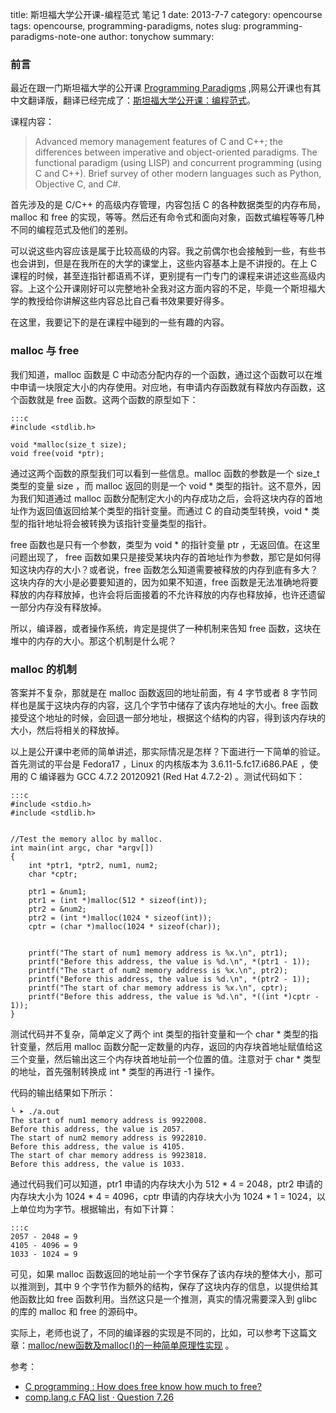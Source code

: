 title: 斯坦福大学公开课-编程范式 笔记 1
date: 2013-7-7
category: opencourse
tags: opencourse, programming-paradigms, notes
slug: programming-paradigms-note-one
author: tonychow
summary:

### 前言

最近在跟一门斯坦福大学的公开课 [Programming Paradigms](http://see.stanford.edu/see/courseInfo.aspx?coll=2d712634-2bf1-4b55-9a3a-ca9d470755ee) ,网易公开课也有其中文翻译版，翻译已经完成了：[斯坦福大学公开课：编程范式](http://v.163.com/special/opencourse/paradigms.html)。

课程内容：

>Advanced memory management features of C and C++; the differences between imperative and object-oriented paradigms. The functional paradigm (using LISP) and concurrent programming (using C and C++). Brief survey of other modern languages such as Python, Objective C, and C#.

<!--more-->

首先涉及的是 C/C++ 的高级内存管理，内容包括 C 的各种数据类型的内存布局，malloc 和 free 的实现，等等。然后还有命令式和面向对象，函数式编程等等几种不同的编程范式及他们的差别。

可以说这些内容应该是属于比较高级的内容。我之前偶尔也会接触到一些，有些书也会讲到，但是在我所在的大学的课堂上，这些内容基本上是不讲授的。在上 C 课程的时候，甚至连指针都语焉不详，更别提有一门专门的课程来讲述这些高级内容。上这个公开课刚好可以完整地补全我对这方面内容的不足，毕竟一个斯坦福大学的教授给你讲解这些内容总比自己看书效果要好得多。

在这里，我要记下的是在课程中碰到的一些有趣的内容。

### malloc 与 free

我们知道，malloc 函数是 C 中动态分配内存的一个函数，通过这个函数可以在堆中申请一块限定大小的内存使用。对应地，有申请内存函数就有释放内存函数，这个函数就是 free 函数。这两个函数的原型如下：

    :::c
    #include <stdlib.h>

    void *malloc(size_t size);
    void free(void *ptr);

通过这两个函数的原型我们可以看到一些信息。malloc 函数的参数是一个 size_t 类型的变量 size ，而 malloc 返回的则是一个 void * 类型的指针。这不意外，因为我们知道通过 malloc 函数分配制定大小的内存成功之后，会将这块内存的首地址作为返回值返回给某个类型的指针变量。而通过 C 的自动类型转换，void * 类型的指针地址将会被转换为该指针变量类型的指针。

free 函数也是只有一个参数，类型为 void * 的指针变量 ptr ，无返回值。在这里问题出现了， free 函数如果只是接受某块内存的首地址作为参数，那它是如何得知这块内存的大小？或者说，free 函数怎么知道需要被释放的内存到底有多大？这块内存的大小是必要要知道的，因为如果不知道，free 函数是无法准确地将要释放的内存释放掉，也许会将后面接着的不允许释放的内存也释放掉，也许还遗留一部分内存没有释放掉。

所以，编译器，或者操作系统，肯定是提供了一种机制来告知 free 函数，这块在堆中的内存的大小。那这个机制是什么呢？

### malloc 的机制

答案并不复杂，那就是在 malloc 函数返回的地址前面，有 4 字节或者 8 字节同样也是属于这块内存的内容，这几个字节中储存了该内存地址的大小。free 函数接受这个地址的时候，会回退一部分地址，根据这个结构的内容，得到该内存块的大小，然后将相关的释放掉。

以上是公开课中老师的简单讲述，那实际情况是怎样？下面进行一下简单的验证。首先测试的平台是 Fedora17 ，Linux 的内核版本为 3.6.11-5.fc17.i686.PAE ，使用的 C 编译器为 GCC 4.7.2 20120921 (Red Hat 4.7.2-2) 。测试代码如下：

    :::c
    #include <stdio.h>
    #include <stdlib.h>


    //Test the memory alloc by malloc.
    int main(int argc, char *argv[])
    {
        int *ptr1, *ptr2, num1, num2;
        char *cptr;

        ptr1 = &num1;
        ptr1 = (int *)malloc(512 * sizeof(int));
        ptr2 = &num2;
        ptr2 = (int *)malloc(1024 * sizeof(int));
        cptr = (char *)malloc(1024 * sizeof(char));


        printf("The start of num1 memory address is %x.\n", ptr1);
        printf("Before this address, the value is %d.\n", *(ptr1 - 1));
        printf("The start of num2 memory address is %x.\n", ptr2);
        printf("Before this address, the value is %d.\n", *(ptr2 - 1));
        printf("The start of char memory address is %x.\n", cptr);
        printf("Before this address, the value is %d.\n", *((int *)cptr - 1));
    }

测试代码并不复杂，简单定义了两个 int 类型的指针变量和一个 char * 类型的指针变量，然后用 malloc 函数分配一定数量的内存，返回的内存块首地址赋值给这三个变量，然后输出这三个内存块首地址前一个位置的值。注意对于 char * 类型的地址，首先强制转换成 int * 类型的再进行 -1 操作。

代码的输出结果如下所示：

    ╰ ➤ ./a.out 
    The start of num1 memory address is 9922008.
    Before this address, the value is 2057.
    The start of num2 memory address is 9922810.
    Before this address, the value is 4105.
    The start of char memory address is 9923818.
    Before this address, the value is 1033.
    
通过代码我们可以知道，ptr1 申请的内存块大小为 512  * 4 = 2048，ptr2 申请的内存块大小为 1024 * 4 = 4096，cptr 申请的内存块大小为 1024 * 1 = 1024，以上单位均为字节。根据输出，有如下计算：

    :::c
    2057 - 2048 = 9
    4105 - 4096 = 9
    1033 - 1024 = 9

可见，如果 malloc 函数返回的地址前一个字节保存了该内存块的整体大小，那可以推测到，其中 9 个字节作为额外的结构，保存了这块内存的信息，以提供给其他函数比如 free 函数利用。当然这只是一个推测，真实的情况需要深入到 glibc 的库的 malloc 和 free 的源码中。

实际上，老师也说了，不同的编译器的实现是不同的，比如，可以参考下这篇文章：[malloc/new函数及malloc()的一种简单原理性实现](http://www.cnblogs.com/sinaxyz/archive/2012/08/20/2647631.html) 。

参考：

* [C programming : How does free know how much to free?](http://stackoverflow.com/questions/1518711/c-programming-how-does-free-know-how-much-to-free)
* [comp.lang.c FAQ list · Question 7.26](http://c-faq.com/malloc/freesize.html)

